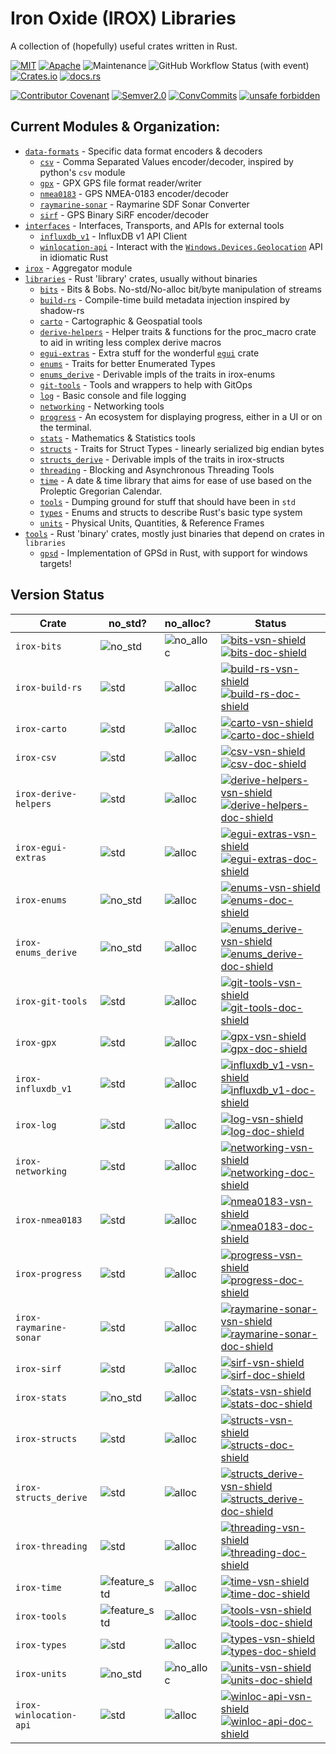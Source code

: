 Iron Oxide (IROX) Libraries
=============================
A collection of (hopefully) useful crates written in Rust.

[![MIT](https://img.shields.io/badge/license-MIT-blue.svg)](https://github.com/spmadden/irox/blob/master/LICENSE)
[![Apache](https://img.shields.io/badge/license-Apache-blue.svg)](https://github.com/spmadden/irox/blob/master/LICENSE-APACHE)
![Maintenance](https://img.shields.io/maintenance/yes/2024)
![GitHub Workflow Status (with event)](https://img.shields.io/github/actions/workflow/status/spmadden/irox/rust.yml)
[![Crates.io](https://img.shields.io/crates/v/irox)](https://crates.io/crates/irox/)
[![docs.rs](https://img.shields.io/docsrs/irox/latest)](https://docs.rs/irox/latest/irox/)

[![Contributor Covenant](https://img.shields.io/badge/Contributor%20Covenant-2.1-4baaaa.svg)](https://github.com/spmadden/irox/blob/master/CODE_OF_CONDUCT.md)
[![Semver2.0](https://img.shields.io/badge/semver-2.0-blue)](https://semver.org/spec/v2.0.0.html)
[![ConvCommits](https://img.shields.io/badge/conventional--commits-1.0-pink)](https://www.conventionalcommits.org/en/v1.0.0/)
[![unsafe forbidden](https://img.shields.io/badge/unsafe-forbidden-success.svg)](https://github.com/rust-secure-code/safety-dance/)

Current Modules & Organization:
-----------------

* [`data-formats`](https://github.com/spmadden/irox/blob/master/data-formats) - Specific data format encoders & decoders
    * [`csv`] - Comma Separated Values encoder/decoder, inspired by python's `csv` module
    * [`gpx`] - GPX GPS file format reader/writer
    * [`nmea0183`] - GPS NMEA-0183 encoder/decoder
    * [`raymarine-sonar`] - Raymarine SDF Sonar Converter
    * [`sirf`] - GPS Binary SiRF encoder/decoder
* [`interfaces`](https://github.com/spmadden/irox/blob/master/interfaces) - Interfaces, Transports, and APIs for
  external tools
    * [`influxdb_v1`] - InfluxDB v1 API Client
    * [`winlocation-api`] - Interact with
      the [`Windows.Devices.Geolocation`](https://learn.microsoft.com/en-us/uwp/api/windows.devices.geolocation) API in
      idiomatic Rust
* [`irox`](https://github.com/spmadden/irox/blob/master/irox) - Aggregator module
* [`libraries`](https://github.com/spmadden/irox/blob/master/libraries) - Rust 'library' crates, usually without
  binaries
    * [`bits`] - Bits & Bobs. No-std/No-alloc bit/byte manipulation of streams
    * [`build-rs`] - Compile-time build metadata injection inspired by shadow-rs
    * [`carto`] - Cartographic & Geospatial tools
    * [`derive-helpers`] - Helper traits & functions for the proc_macro crate to aid in writing less complex derive macros
    * [`egui-extras`] - Extra stuff for the wonderful [`egui`](https://github.com/emilk/egui) crate
    * [`enums`] - Traits for better Enumerated Types
    * [`enums_derive`] - Derivable impls of the traits in irox-enums
    * [`git-tools`] - Tools and wrappers to help with GitOps
    * [`log`] - Basic console and file logging
    * [`networking`] - Networking tools
    * [`progress`] - An ecosystem for displaying progress, either in a UI or on the terminal.
    * [`stats`] - Mathematics & Statistics tools
    * [`structs`] - Traits for Struct Types - linearly serialized big endian bytes
    * [`structs_derive`] - Derivable impls of the traits in irox-structs
    * [`threading`] - Blocking and Asynchronous Threading Tools
    * [`time`] - A date & time library that aims for ease of use based on the Proleptic Gregorian Calendar.
    * [`tools`] - Dumping ground for stuff that should have been in `std`
    * [`types`] - Enums and structs to describe Rust's basic type system
    * [`units`] - Physical Units, Quantities, & Reference Frames
* [`tools`](https://github.com/spmadden/irox/blob/master/tools) - Rust 'binary' crates, mostly just binaries that depend
  on crates in `libraries`
    * [`gpsd`] - Implementation of GPSd in Rust, with support for windows targets!

Version Status
------------------

| Crate                  | no_std?     | no_alloc?   | Status                                                                                                      |
|------------------------|-------------|-------------|-------------------------------------------------------------------------------------------------------------|
| `irox-bits`            | ![no_std]   | ![no_alloc] | [![bits-vsn-shield]][bits-crate] [![bits-doc-shield]][bits-doc]                                             |
| `irox-build-rs`        | ![std]      | ![alloc]    | [![build-rs-vsn-shield]][build-rs-crate] [![build-rs-doc-shield]][build-rs-doc]                             |
| `irox-carto`           | ![std]      | ![alloc]    | [![carto-vsn-shield]][carto-crate] [![carto-doc-shield]][carto-doc]                                         |
| `irox-csv`             | ![std]      | ![alloc]    | [![csv-vsn-shield]][csv-crate] [![csv-doc-shield]][csv-doc]                                                 |
| `irox-derive-helpers`  | ![std]      | ![alloc]    | [![derive-helpers-vsn-shield]][derive-helpers-crate] [![derive-helpers-doc-shield]][derive-helpers-doc]                                                 |
| `irox-egui-extras`     | ![std]      | ![alloc]    | [![egui-extras-vsn-shield]][egui-extras-crate] [![egui-extras-doc-shield]][egui-extras-doc]                 |
| `irox-enums`           | ![no_std]   | ![alloc]    | [![enums-vsn-shield]][enums-crate] [![enums-doc-shield]][enums-doc]                                         |
| `irox-enums_derive`    | ![no_std]   | ![alloc]    | [![enums_derive-vsn-shield]][enums_derive-crate] [![enums_derive-doc-shield]][enums_derive-doc]             |
| `irox-git-tools`       | ![std]      | ![alloc]    | [![git-tools-vsn-shield]][git-tools-crate] [![git-tools-doc-shield]][git-tools-doc]                         |
| `irox-gpx`             | ![std]      | ![alloc]    | [![gpx-vsn-shield]][gpx-crate] [![gpx-doc-shield]][gpx-doc]                                                 |
| `irox-influxdb_v1`     | ![std]      | ![alloc]    | [![influxdb_v1-vsn-shield]][influxdb_v1-crate] [![influxdb_v1-doc-shield]][influxdb_v1-doc]                 |
| `irox-log`             | ![std]      | ![alloc]    | [![log-vsn-shield]][log-crate] [![log-doc-shield]][log-doc]                                                 |
| `irox-networking`      | ![std]      | ![alloc]    | [![networking-vsn-shield]][networking-crate] [![networking-doc-shield]][networking-doc]                     |
| `irox-nmea0183`        | ![std]      | ![alloc]    | [![nmea0183-vsn-shield]][nmea0183-crate] [![nmea0183-doc-shield]][nmea0183-doc]                             |
| `irox-progress`        | ![std]      | ![alloc]    | [![progress-vsn-shield]][progress-crate] [![progress-doc-shield]][progress-doc]                             |
| `irox-raymarine-sonar` | ![std]      | ![alloc]    | [![raymarine-sonar-vsn-shield]][raymarine-sonar-crate] [![raymarine-sonar-doc-shield]][raymarine-sonar-doc] |
| `irox-sirf`            | ![std]      | ![alloc]    | [![sirf-vsn-shield]][sirf-crate] [![sirf-doc-shield]][sirf-doc]                                             |
| `irox-stats`           | ![no_std]   | ![alloc]    | [![stats-vsn-shield]][stats-crate] [![stats-doc-shield]][stats-doc]                                         |
| `irox-structs`         | ![std]      | ![alloc]    | [![structs-vsn-shield]][structs-crate] [![structs-doc-shield]][structs-doc]                                 |
| `irox-structs_derive`  | ![std]      | ![alloc]    | [![structs_derive-vsn-shield]][structs_derive-crate] [![structs_derive-doc-shield]][structs_derive-doc]     |
| `irox-threading`       | ![std]      | ![alloc]    | [![threading-vsn-shield]][threading-crate] [![threading-doc-shield]][threading-doc]                         |
| `irox-time`            | ![feature_std] | ![alloc]    | [![time-vsn-shield]][time-crate] [![time-doc-shield]][time-doc]                                             |
| `irox-tools`           | ![feature_std] | ![alloc]    | [![tools-vsn-shield]][tools-crate] [![tools-doc-shield]][tools-doc]                                         |
| `irox-types`           | ![std]      | ![alloc]    | [![types-vsn-shield]][types-crate] [![types-doc-shield]][types-doc]                                         |
| `irox-units`           | ![no_std]   | ![no_alloc] | [![units-vsn-shield]][units-crate] [![units-doc-shield]][units-doc]                                         |
| `irox-winlocation-api` | ![std]      | ![alloc]    | [![winloc-api-vsn-shield]][winloc-api-crate] [![winloc-api-doc-shield]][winloc-api-doc]                     |

[no_std]: https://img.shields.io/badge/no__std-yes-green "Library does not require std but may have features gated by 'std'"

[no_alloc]: https://img.shields.io/badge/no__alloc-yes-green "Library does not require alloc but may have features gated by 'alloc'"

[feature_std]: https://img.shields.io/badge/std-feature-blue "std is required by default, no_std available with default-features=false"

[feature_alloc]: https://img.shields.io/badge/alloc-feature-blue "alloc is required by default, no_std available with default-features=false"

[std]: https://img.shields.io/badge/std-required-lightgrey

[alloc]: https://img.shields.io/badge/alloc-required-lightgrey

[`bits`]: https://github.com/spmadden/irox/blob/master/libraries/bits

[bits-vsn-shield]: https://img.shields.io/crates/v/irox-bits.svg

[bits-doc-shield]: https://docs.rs/irox-bits/badge.svg

[bits-crate]: https://crates.io/crates/irox-bits

[bits-doc]: https://docs.rs/irox-bits

[`build-rs`]: https://github.com/spmadden/irox/blob/master/libraries/build-rs

[build-rs-vsn-shield]: https://img.shields.io/crates/v/irox-build-rs.svg

[build-rs-doc-shield]: https://docs.rs/irox-build-rs/badge.svg

[build-rs-crate]: https://crates.io/crates/irox-build-rs

[build-rs-doc]: https://docs.rs/irox-build-rs


[`carto`]: https://github.com/spmadden/irox/blob/master/libraries/carto

[carto-vsn-shield]: https://img.shields.io/crates/v/irox-carto.svg

[carto-doc-shield]: https://docs.rs/irox-carto/badge.svg

[carto-crate]: https://crates.io/crates/irox-carto

[carto-doc]: https://docs.rs/irox-carto

[`csv`]: https://github.com/spmadden/irox/blob/master/libraries/csv

[csv-vsn-shield]: https://img.shields.io/crates/v/irox-csv.svg

[csv-doc-shield]: https://docs.rs/irox-csv/badge.svg

[csv-crate]: https://crates.io/crates/irox-csv

[csv-doc]: https://docs.rs/irox-csv

[`derive-helpers`]: https://github.com/spmadden/irox/blob/master/libraries/derive-helpers

[derive-helpers-vsn-shield]: https://img.shields.io/crates/v/irox-derive-helpers.svg

[derive-helpers-doc-shield]: https://docs.rs/irox-derive-helpers/badge.svg

[derive-helpers-crate]: https://crates.io/crates/irox-derive-helpers

[derive-helpers-doc]: https://docs.rs/irox-derive-helpers


[`egui-extras`]: https://github.com/spmadden/irox/blob/master/libraries/egui-extras

[egui-extras-vsn-shield]: https://img.shields.io/crates/v/irox-egui-extras.svg

[egui-extras-doc-shield]: https://docs.rs/irox-egui-extras/badge.svg

[egui-extras-crate]: https://crates.io/crates/irox-egui-extras

[egui-extras-doc]: https://docs.rs/irox-egui-extras

[`enums`]: https://github.com/spmadden/irox/blob/master/libraries/enums

[enums-vsn-shield]: https://img.shields.io/crates/v/irox-enums.svg

[enums-doc-shield]: https://docs.rs/irox-enums/badge.svg

[enums-crate]: https://crates.io/crates/irox-enums

[enums-doc]: https://docs.rs/irox-enums

[`enums_derive`]: https://github.com/spmadden/irox/blob/master/libraries/enums_derive

[enums_derive-vsn-shield]: https://img.shields.io/crates/v/irox-enums_derive.svg

[enums_derive-doc-shield]: https://docs.rs/irox-enums_derive/badge.svg

[enums_derive-crate]: https://crates.io/crates/irox-enums_derive

[enums_derive-doc]: https://docs.rs/irox-enums_derive

[`git-tools`]: https://github.com/spmadden/irox/blob/master/libraries/git-tools

[git-tools-vsn-shield]: https://img.shields.io/crates/v/irox-git-tools.svg

[git-tools-doc-shield]: https://docs.rs/irox-git-tools/badge.svg

[git-tools-crate]: https://crates.io/crates/irox-git-tools

[git-tools-doc]: https://docs.rs/irox-git-tools

[`gpx`]: https://github.com/spmadden/irox/blob/master/libraries/gpx

[gpx-vsn-shield]: https://img.shields.io/crates/v/irox-gpx.svg

[gpx-doc-shield]: https://docs.rs/irox-gpx/badge.svg

[gpx-crate]: https://crates.io/crates/irox-gpx

[gpx-doc]: https://docs.rs/irox-gpx

[`influxdb_v1`]: https://github.com/spmadden/irox/blob/master/libraries/influxdb_v1

[influxdb_v1-vsn-shield]: https://img.shields.io/crates/v/irox-influxdb_v1.svg

[influxdb_v1-doc-shield]: https://docs.rs/irox-influxdb_v1/badge.svg

[influxdb_v1-crate]: https://crates.io/crates/irox-influxdb_v1

[influxdb_v1-doc]: https://docs.rs/irox-influxdb_v1

[`log`]: https://github.com/spmadden/irox/blob/master/libraries/log

[log-vsn-shield]: https://img.shields.io/crates/v/irox-log.svg

[log-doc-shield]: https://docs.rs/irox-log/badge.svg

[log-crate]: https://crates.io/crates/irox-log

[log-doc]: https://docs.rs/irox-log

[`networking`]: https://github.com/spmadden/irox/blob/master/libraries/networking

[networking-vsn-shield]: https://img.shields.io/crates/v/irox-networking.svg

[networking-doc-shield]: https://docs.rs/irox-networking/badge.svg

[networking-crate]: https://crates.io/crates/irox-networking

[networking-doc]: https://docs.rs/irox-networking

[`nmea0183`]: https://github.com/spmadden/irox/blob/master/libraries/nmea0183

[nmea0183-vsn-shield]: https://img.shields.io/crates/v/irox-nmea0183.svg

[nmea0183-doc-shield]: https://docs.rs/irox-nmea0183/badge.svg

[nmea0183-crate]: https://crates.io/crates/irox-nmea0183

[nmea0183-doc]: https://docs.rs/irox-nmea0183

[`progress`]: https://github.com/spmadden/irox/blob/master/libraries/progress

[progress-vsn-shield]: https://img.shields.io/crates/v/irox-progress.svg

[progress-doc-shield]: https://docs.rs/irox-progress/badge.svg

[progress-crate]: https://crates.io/crates/irox-progress

[progress-doc]: https://docs.rs/irox-progress

[`raymarine-sonar`]: https://github.com/spmadden/irox/blob/master/libraries/raymarine-sonar

[raymarine-sonar-vsn-shield]: https://img.shields.io/crates/v/irox-raymarine-sonar.svg

[raymarine-sonar-doc-shield]: https://docs.rs/irox-raymarine-sonar/badge.svg

[raymarine-sonar-crate]: https://crates.io/crates/irox-raymarine-sonar

[raymarine-sonar-doc]: https://docs.rs/irox-raymarine-sonar

[`sirf`]: https://github.com/spmadden/irox/blob/master/libraries/sirf

[sirf-vsn-shield]: https://img.shields.io/crates/v/irox-sirf.svg

[sirf-doc-shield]: https://docs.rs/irox-sirf/badge.svg

[sirf-crate]: https://crates.io/crates/irox-sirf

[sirf-doc]: https://docs.rs/irox-sirf

[`stats`]: https://github.com/spmadden/irox/blob/master/libraries/stats

[stats-vsn-shield]: https://img.shields.io/crates/v/irox-stats.svg

[stats-doc-shield]: https://docs.rs/irox-stats/badge.svg

[stats-crate]: https://crates.io/crates/irox-stats

[stats-doc]: https://docs.rs/irox-stats

[`structs`]: https://github.com/spmadden/irox/blob/master/libraries/structs

[structs-vsn-shield]: https://img.shields.io/crates/v/irox-structs.svg

[structs-doc-shield]: https://docs.rs/irox-structs/badge.svg

[structs-crate]: https://crates.io/crates/irox-structs

[structs-doc]: https://docs.rs/irox-structs

[`structs_derive`]: https://github.com/spmadden/irox/blob/master/libraries/threading

[structs_derive-vsn-shield]: https://img.shields.io/crates/v/irox-threading.svg

[structs_derive-doc-shield]: https://docs.rs/irox-threading/badge.svg

[structs_derive-crate]: https://crates.io/crates/irox-threading

[structs_derive-doc]: https://docs.rs/irox-threading

[`threading`]: https://github.com/spmadden/irox/blob/master/libraries/threading

[threading-vsn-shield]: https://img.shields.io/crates/v/irox-threading.svg

[threading-doc-shield]: https://docs.rs/irox-threading/badge.svg

[threading-crate]: https://crates.io/crates/irox-threading

[threading-doc]: https://docs.rs/irox-threading

[`time`]: https://github.com/spmadden/irox/blob/master/libraries/time

[time-vsn-shield]: https://img.shields.io/crates/v/irox-time.svg

[time-doc-shield]: https://docs.rs/irox-time/badge.svg

[time-crate]: https://crates.io/crates/irox-time

[time-doc]: https://docs.rs/irox-time

[`tools`]: https://github.com/spmadden/irox/blob/master/libraries/tools

[tools-vsn-shield]: https://img.shields.io/crates/v/irox-tools.svg

[tools-doc-shield]: https://docs.rs/irox-tools/badge.svg

[tools-crate]: https://crates.io/crates/irox-tools

[tools-doc]: https://docs.rs/irox-tools

[`types`]: https://github.com/spmadden/irox/blob/master/libraries/types

[types-vsn-shield]: https://img.shields.io/crates/v/irox-types.svg

[types-doc-shield]: https://docs.rs/irox-types/badge.svg

[types-crate]: https://crates.io/crates/irox-types

[types-doc]: https://docs.rs/irox-types

[`units`]: https://github.com/spmadden/irox/blob/master/libraries/units

[units-vsn-shield]: https://img.shields.io/crates/v/irox-units.svg

[units-doc-shield]: https://docs.rs/irox-units/badge.svg

[units-crate]: https://crates.io/crates/irox-units

[units-doc]: https://docs.rs/irox-units

[`winlocation-api`]: https://github.com/spmadden/irox/blob/master/interfaces/win-location-api

[winloc-api-vsn-shield]: https://img.shields.io/crates/v/irox-winlocation-api.svg

[winloc-api-doc-shield]: https://docs.rs/irox-winlocation-api/badge.svg

[winloc-api-crate]: https://crates.io/crates/irox-winlocation-api

[winloc-api-doc]: https://docs.rs/irox-winlocation-api

[`gpsd`]: https://github.com/spmadden/irox/blob/master/tools/gpsd

